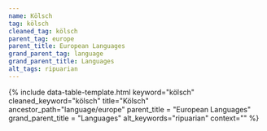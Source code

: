 ```yaml
---
name: Kölsch
tag: kölsch
cleaned_tag: kölsch
parent_tag: europe
parent_title: European Languages
grand_parent_tag: language
grand_parent_title: Languages
alt_tags: ripuarian
---
```


{% include data-table-template.html 
  keyword="kölsch" 
  cleaned_keyword="kölsch" 
  title="Kölsch"
  ancestor_path="language/europe" 
  parent_title = "European Languages"
  grand_parent_title = "Languages"
  alt_keywords="ripuarian"
  context=""
%}

